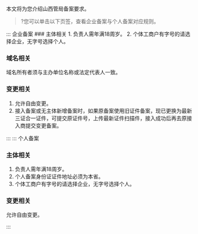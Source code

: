 本文将为您介绍山西管局备案要求。
>?您可以单击以下页签，查看企业备案与个人备案对应规则。

<dx-tabs>
::: 企业备案
### 主体相关
1. 负责人需年满18周岁。
2. 个体工商户有字号的请选择企业，无字号选择个人。

### 域名相关
域名所有者须与主办单位名称或法定代表人一致。


### 变更相关
1. 允许自由变更。
2. 接入备案或无主体新增备案时，如果原备案使用旧证件备案，现已更换为最新三证合一证件，可提交原证件号，上传最新证件扫描件，接入成功后再去原接入商提交变更备案。

:::
::: 个人备案
### 主体相关
1. 负责人需年满18周岁。
2. 个人备案身份证证件地址必须为本省。
3. 个体工商户有字号的请选择企业，无字号选择个人。

### 变更相关
允许自由变更。

:::
</dx-tabs>




